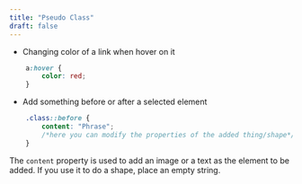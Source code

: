 ```yaml
---
title: "Pseudo Class"
draft: false
---
```


-   Changing color of a link when hover on it

```css
    a:hover {
        color: red;
    }
```

-   Add something before or after a selected element

```css
    .class::before {
        content: "Phrase";
        /*here you can modify the properties of the added thing/shape*/
    }
```

The `content` property is used to add an image or a text as the element to be added. If you use it to do a shape, place an empty string.
